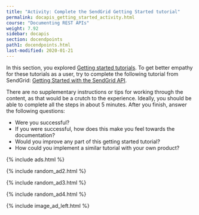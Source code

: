 ```yaml
---
title: "Activity: Complete the SendGrid Getting Started tutorial"
permalink: docapis_getting_started_activity.html
course: "Documenting REST APIs"
weight: 7.92
sidebar: docapis
section: docendpoints
path1: docendpoints.html
last-modified: 2020-01-21
---
```


In this section, you explored [Getting started tutorials](docapis_doc_getting_started_section.html). To get better empathy for these tutorials as a user, try to complete the following tutorial from SendGrid: [Getting Started with the SendGrid API](https://sendgrid.com/docs/for-developers/sending-email/api-getting-started/).

There are no supplementary instructions or tips for working through the content, as that would be a crutch to the experience. Ideally, you should be able to complete all the steps in about 5 minutes. After you finish, answer the following questions:

*  Were you successful?
*  If you were successful, how does this make you feel towards the documentation?
*  Would you improve any part of this getting started tutorial?
*  How could you implement a similar tutorial with your own product?

{% include ads.html %}

{% include random_ad2.html %}

{% include random_ad3.html %}

{% include random_ad4.html %}

{% include image_ad_left.html %}
